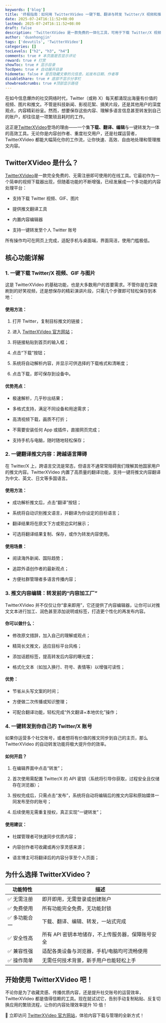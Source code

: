 ```yaml
---
keywords: ['blog']
title: '终极指南：如何用 TwitterXVideo 一键下载、翻译与转发 Twitter/X 视频和推文内容'
date: 2025-07-24T16:11:52+08:00
lastmod: 2025-07-24T16:11:52+08:00
draft: false
description: 'TwitterXVideo 是一款免费的一体化工具，可用于下载 Twitter/X 视频、翻译推文内容、编辑文本，并实现一键转发——无需注册，快速、简单且功能强大。'
author: 'duanhongjin'
tags: ['devutils', 'TwitterXVideo']
categories: []
tocLevels: ["h2", "h3", "h4"]
comments: true # 本页面是否显示评论
reward: true # 打赏
showToc: true # 显示目录
TocOpen: true # 自动展开目录
hidemeta: false # 是否隐藏文章的元信息，如发布日期、作者等
disableShare: true # 底部不显示分享栏
showbreadcrumbs: true #顶部显示路径
---
```


在如今信息爆炸的社交网络时代，Twitter（或称 X）每天都涌现出海量有价值的视频、图片和推文。不管是科技新闻、影视花絮、搞笑片段，还是其他用户的深度观点，内容精彩纷呈。然而，想要保存这些内容、理解多语言信息甚至转发到自己的账户，却往往是一项繁琐且耗时的工作。

这正是[TwitterXVideo](https://twittervideoindir.com)登场的理由——一个集**下载、翻译、编辑**与一键转发为一体的高效工具。无论你是内容创作者、重度社交用户，还是社媒运营者，TwitterXVideo 都能大幅简化你的工作流，让你快速、高效、自由地处理和管理推文内容。

## TwitterXVideo 是什么？
[TwitterXVideo](https://twittervideoindir.com)是一款完全免费的、无需注册即可使用的在线工具。它最初作为一个简单的视频下载器出现，但随着功能的不断增强，已经发展成一个多功能的内容处理平台：

- 支持下载 Twitter 视频、GIF、图片

- 提供推文翻译工具

- 内置内容编辑器

- 支持一键转发至个人 Twitter 账号

所有操作均可在网页上完成，适配手机与桌面端，界面简洁，使用门槛极低。

## 核心功能详解
### 1. 一键下载 Twitter/X 视频、GIF 与图片
这是 TwitterXVideo 的基础功能，也是大多数用户的首要需求。不管你是在深夜刷到的好笑视频，还是想保存的精彩演讲片段，只需几个步骤即可轻松保存到本地：

#### 使用方法：
1. 打开 Twitter，复制目标推文的链接；

2. 进入 [TwitterXVideo 官方网站](https://twittervideoindir.com)；

3. 将链接粘贴到首页的输入框；

4. 点击“下载”按钮；

5. 系统将自动解析内容，并显示可供选择的下载格式和清晰度；

6. 点击下载，即可保存到设备中。

#### 优势亮点：
- 极速解析，几乎秒出结果；

- 多格式支持，满足不同设备和用途需求；

- 高清视频下载，画质不打折；

- 不需要安装任何 App 或插件，直接网页完成；

- 支持手机与电脑，随时随地轻松保存；

### 2. 一键翻译推文内容：跨越语言障碍
在 Twitter/X 上，跨语言交流是常态，但语言不通常常阻碍我们理解其他国家用户的推文内容。TwitterXVideo 内置了高质量的翻译功能，支持一键将推文内容翻译为中文、英文、日文等多国语言。

#### 使用方法：
- 成功解析推文后，点击“翻译”按钮；

- 系统将自动识别推文语言，并翻译为你设定的目标语言；

- 翻译结果将在原文下方或旁边实时展示；

- 可选将翻译结果复制、保存，或作为转发内容使用。

#### 使用场景：
- 阅读海外新闻、国际趋势；

- 追踪外语创作者的最新观点；

- 方便社群管理者多语言传播内容；

### 3. 推文内容编辑：转发前的“内容加工厂”
TwitterXVideo 并不仅仅让你“拿来即用”，它还提供了内容编辑器，让你可以对推文文本进行加工、润色甚至添加说明或标签，打造更个性化的再发布内容。

#### 你可以做什么：
- 修改原文措辞，加入自己的理解或观点；

- 精简长文推文，适应目标平台风格；

- 添加话题标签，提高转发后内容的曝光度；

- 格式化文本（如加入换行、符号、表情等）以增强可读性；

#### 优势：
- 节省从头写文案的时间；

- 方便做二次传播或知识整理；

- 可配合翻译功能，轻松完成“外文翻译+本地优化”操作；

### 4. 一键转发到你自己的 Twitter/X 账号
如果你运营多个社交账号，或者想将有价值的推文同步到自己的主页，那么 TwitterXVideo 的自动转发功能将极大提升你的效率。

#### 如何开启？
1. 在编辑界面中点击“转发”；

2. 首次使用需配置 Twitter/X 的 API 密钥（系统将引导你获取，过程安全且仅储存在浏览器）；

3. 授权完成后，只需点击“发布”，系统将自动将编辑后的推文内容和原始媒体一同发布至你的账号；

4. 后续使用无需重复授权，真正实现“一键转发”；

#### 使用建议：
- 社媒管理者可快速同步优质内容；

- 内容创作者可收藏或再分享灵感来源；

- 语言博主可将翻译后的内容分享至个人页面；

## 为什么选择 TwitterXVideo？

| 功能特性     | 描述                                              |
| ------------ | ------------------------------------------------- |
| ✅ 无需注册   | 即开即用，无需登录或创建账户                      |
| ✅ 免费使用   | 所有功能完全免费，无功能封锁                      |
| ✅ 多功能合一 | 下载、翻译、编辑、转发，一站式完成                |
| ✅ 安全性高   | 所有 API 密钥本地储存，不上传服务器，保障账号安全 |
| ✅ 兼容性强   | 适配各类设备与浏览器，手机/电脑均可流畅使用       |
| ✅ 操作简单   | 无需任何技术背景，新手用户也能轻松上手            |


## 开始使用 TwitterXVideo 吧！
不论你是为了收藏灵感、传播优质内容，还是提升社交账号的运营效率，TwitterXVideo 都是值得信赖的工具。现在就试试它，告别手动复制粘贴、反复切换应用的繁琐流程，让你的内容处理效率提升 10 倍！

🔗 立即访问 [TwitterXVideo 官方网站](https://twittervideoindir.com)，体验内容下载与管理的全新方式！